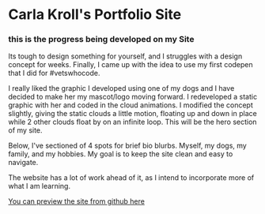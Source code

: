 # Carla Kroll's Portfolio Site
### this is the progress being developed on my Site

Its tough to design something for yourself, and I struggles with a design concept for weeks.
Finally, I came up with the idea to use my first codepen that I did for #vetswhocode.

I really liked the graphic I developed using one of my dogs and I have decided to make her my mascot/logo moving forward.
I redeveloped a static graphic with her and coded in the cloud animations. I modified the concept slightly, giving the static clouds a little motion, floating up and down in place while 2 other clouds float by on an infinite loop.
This will be the hero section of my site.

Below, I've sectioned of 4 spots for brief bio blurbs. Myself, my dogs, my family, and my hobbies.
My goal is to keep the site clean and easy to navigate.

The website has a lot of work ahead of it, as I intend to incorporate more of what I am learning.

[You can preview the site from github here](../ckroll17/bio-site/blob/master/index.html)
